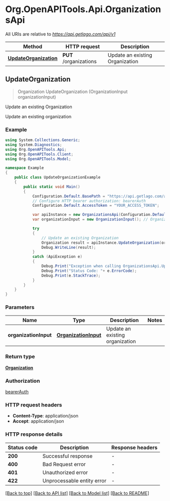 # Org.OpenAPITools.Api.OrganizationsApi

All URIs are relative to *https://api.getlago.com/api/v1*

Method | HTTP request | Description
------------- | ------------- | -------------
[**UpdateOrganization**](OrganizationsApi.md#updateorganization) | **PUT** /organizations | Update an existing Organization



## UpdateOrganization

> Organization UpdateOrganization (OrganizationInput organizationInput)

Update an existing Organization

Update an existing organization

### Example

```csharp
using System.Collections.Generic;
using System.Diagnostics;
using Org.OpenAPITools.Api;
using Org.OpenAPITools.Client;
using Org.OpenAPITools.Model;

namespace Example
{
    public class UpdateOrganizationExample
    {
        public static void Main()
        {
            Configuration.Default.BasePath = "https://api.getlago.com/api/v1";
            // Configure HTTP bearer authorization: bearerAuth
            Configuration.Default.AccessToken = "YOUR_ACCESS_TOKEN";

            var apiInstance = new OrganizationsApi(Configuration.Default);
            var organizationInput = new OrganizationInput(); // OrganizationInput | Update an existing organization

            try
            {
                // Update an existing Organization
                Organization result = apiInstance.UpdateOrganization(organizationInput);
                Debug.WriteLine(result);
            }
            catch (ApiException e)
            {
                Debug.Print("Exception when calling OrganizationsApi.UpdateOrganization: " + e.Message );
                Debug.Print("Status Code: "+ e.ErrorCode);
                Debug.Print(e.StackTrace);
            }
        }
    }
}
```

### Parameters


Name | Type | Description  | Notes
------------- | ------------- | ------------- | -------------
 **organizationInput** | [**OrganizationInput**](OrganizationInput.md)| Update an existing organization | 

### Return type

[**Organization**](Organization.md)

### Authorization

[bearerAuth](../README.md#bearerAuth)

### HTTP request headers

- **Content-Type**: application/json
- **Accept**: application/json


### HTTP response details
| Status code | Description | Response headers |
|-------------|-------------|------------------|
| **200** | Successful response |  -  |
| **400** | Bad Request error |  -  |
| **401** | Unauthorized error |  -  |
| **422** | Unprocessable entity error |  -  |

[[Back to top]](#)
[[Back to API list]](../README.md#documentation-for-api-endpoints)
[[Back to Model list]](../README.md#documentation-for-models)
[[Back to README]](../README.md)

